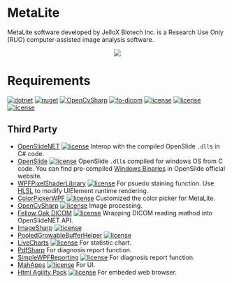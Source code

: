 # MetaLite

MetaLite software developed by JelloX Biotech Inc. is a Research Use Only (RUO) computer-assisted image analysis software.
<div style="text-align:center" markdown="1">

![](https://i.imgur.com/fiCjVMt.png)
</div>

# Requirements
[![dotnet](https://img.shields.io/badge/dotnet-net472-blue.svg "dotnet")](https://github.com/microsoft/dotnet/tree/master/releases/net472) [![nuget](https://img.shields.io/badge/nuget-blue.svg "nuget")](https://www.nuget.org/downloads) [![OpenCvSharp](https://img.shields.io/badge/OpenCvSharp-4.5.3.20210817-purple.svg "Fellow Oak DICOM")](https://github.com/shimat/opencvsharp) [![fo-dicom](https://img.shields.io/badge/Fellow_Oak_DICOM-4.0.8-orange.svg "Fellow Oak DICOM")](https://github.com/fo-dicom/fo-dicom) [![license](https://img.shields.io/badge/LiveCharts-0.9.7-00ccff.svg "Live-Charts")](https://github.com/Live-Charts/Live-Charts) [![license](https://img.shields.io/badge/MahApps-2.1.1-blue.svg "MahApps")](https://github.com/MahApps/MahApps.Metro) [![license](https://img.shields.io/badge/Html_Agility_Pack-1.11.24-00ccff.svg "Html Agility Pack")](https://github.com/zzzprojects/html-agility-pack/blob/master/LICENSE)

## Third Party
 - [OpenSlideNET](https://github.com/yigolden/OpenSlideNET) [![license](https://img.shields.io/badge/license-MIT-brightgreen.svg "MIT")](https://github.com/yigolden/OpenSlideNET/blob/master/LICENSE) Interop with the compiled OpenSlide ```.dll```s in C# code. 
 - [OpenSlide](https://github.com/openslide/openslide) [![license](https://img.shields.io/badge/license-lgpl_2.1-blue.svg "lgpl_2_1")](https://github.com/openslide/openslide/blob/main/LICENSE.txt) OpenSlide ```.dll```s compiled for windows OS from C code. You can find pre-compiled [Windows Binaries](https://openslide.org/download/) in OpenSilde official website.
 - [WPFPixelShaderLibrary](https://github.com/Unknown6656/WPFPixelShaderLibrary/tree/master) [![license](https://img.shields.io/badge/license-GPL-blue.svg "GPL")](https://github.com/Unknown6656/WPFPixelShaderLibrary/blob/master/LICENSE) For psuedo staining function. Use [HLSL](https://docs.microsoft.com/zh-tw/windows/win32/direct3dhlsl/dx-graphics-hlsl) to modify UIElement runtime rendering.
 - [ColorPickerWPF](https://github.com/drogoganor/ColorPickerWPF) [![license](https://img.shields.io/badge/license-MIT-brightgreen.svg "MIT")](https://github.com/drogoganor/ColorPickerWPF/blob/master/LICENSE) Customized the color picker for MetaLite.
 - [OpenCvSharp](https://github.com/shimat/opencvsharp) [![license](https://img.shields.io/badge/license-Apache_2.0-blue.svg "Apache 2.0")](https://github.com/shimat/opencvsharp/blob/master/LICENSE) Image processing.
 - [Fellow Oak DICOM](https://github.com/fo-dicom/fo-dicom) [![license](https://img.shields.io/badge/license-MS--PL-blue.svg "MS-PL")](https://github.com/fo-dicom/fo-dicom/blob/development/License.txt) Wrapping DICOM reading mathod into OpenSlideNET API.
 - [ImageSharp](https://github.com/SixLabors/ImageSharp) [![license](https://img.shields.io/badge/license-Apache_2.0-blue.svg "Apache 2.0")](https://github.com/SixLabors/ImageSharp/blob/master/LICENSE)
 - [PooledGrowableBufferHelper](https://github.com/yigolden/PooledGrowableBufferHelper) [![license](https://img.shields.io/badge/license-MIT-brightgreen.svg "MIT")](https://github.com/yigolden/PooledGrowableBufferHelper/blob/master/LICENSE)
 - [LiveCharts](https://github.com/Live-Charts/Live-Charts) [![license](https://img.shields.io/badge/license-MIT-brightgreen.svg "MIT")](https://github.com/Live-Charts/Live-Charts/blob/master/LICENSE.TXT) For statistic chart.
 - [PdfSharp](https://www.nuget.org/packages/PdfSharp.Xps.SimpleWPFReporting/1.0.0/ReportAbuse) For diagnosis report function.
 - [SimpleWPFReporting](https://github.com/maximcus/SimpleWPFReporting) [![license](https://img.shields.io/badge/license-MIT-brightgreen.svg "MIT")](https://github.com/maximcus/SimpleWPFReporting/blob/master/LICENSE.md) For diagnosis report function.
 - [MahApps](https://github.com/MahApps/MahApps.Metro) [![license](https://img.shields.io/badge/license-MIT-brightgreen.svg "MIT")](https://github.com/MahApps/MahApps.Metro/blob/develop/LICENSE) For UI.
 - [Html Agility Pack](https://github.com/zzzprojects/html-agility-pack) [![license](https://img.shields.io/badge/license-MIT-brightgreen.svg "MIT")](https://github.com/zzzprojects/html-agility-pack/blob/master/LICENSE) For embeded web browser.
 
